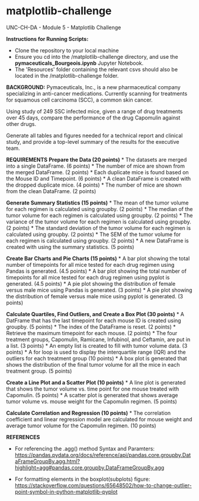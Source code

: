 # matplotlib-challenge
UNC-CH-DA - Module 5 - Matplotlib Challenge

**Instructions for Running Scripts:**
* Clone the repository to your local machine
* Ensure you cd into the /matplotlib-challenge directory, and use the **pymaceuticals_Bourgeois.ipynb** Jupyter Notebook.
* The 'Resources' folder containing the relevant csvs should also be located in the /matplotlib-challenge folder.

**BACKGROUND:** Pymaceuticals, Inc., is a new pharmaceutical company specializing in anti-cancer medications. Currently scanning for treatments for squamous cell carcinoma (SCC), a common skin cancer.

Using study of 249 SSC infected mice, given a range of drug treatments over 45 days, compare the performance of the drug Capomulin against other drugs.

Generate all tables and figures needed for a technical report and clinical study, and provide a top-level summary of the results for the executive team.

**REQUIREMENTS**
**Prepare the Data (20 points)**
    *  The datasets are merged into a single DataFrame. (6 points)
    *  The number of mice are shown from the merged DataFrame. (2 points)
    *  Each duplicate mice is found based on the Mouse ID and Timepoint. (6 points)
    *  A clean DataFrame is created with the dropped duplicate mice. (4 points)
    *  The number of mice are shown from the clean DataFrame. (2 points)

**Generate Summary Statistics (15 points)**
    *  The mean of the tumor volume for each regimen is calculated using groupby. (2 points)
    *  The median of the tumor volume for each regimen is calculated using groupby. (2 points)
    *  The variance of the tumor volume for each regimen is calculated using groupby. (2 points)
    *  The standard deviation of the tumor volume for each regimen is calculated using groupby. (2 points)
    *  The SEM of the tumor volume for each regimen is calculated using groupby. (2 points)
    *  A new DataFrame is created with using the summary statistics. (5 points)

**Create Bar Charts and Pie Charts (15 points)**
    *  A bar plot showing the total number of timepoints for all mice tested for each drug regimen using Pandas is generated. (4.5 points)
    *  A bar plot showing the total number of timepoints for all mice tested for each drug regimen using pyplot is generated. (4.5 points)
    *  A pie plot showing the distribution of female versus male mice using Pandas is generated. (3 points)
    *  A pie plot showing the distribution of female versus male mice using pyplot is generated. (3 points)

**Calculate Quartiles, Find Outliers, and Create a Box Plot (30 points)**
    *  A DatFrame that has the last timepoint for each mouse ID is created using groupby. (5 points)
    *  The index of the DataFrame is reset. (2 points)
    *  Retrieve the maximum timepoint for each mouse. (2 points)
    *  The four treatment groups, Capomulin, Ramicane, Infubinol, and Ceftamin, are put in a list. (3 points)
    *  An empty list is created to fill with tumor volume data. (3 points)
    *  A for loop is used to display the interquartile range (IQR) and the outliers for each treatment group (10 points)
    * A box plot is generated that shows the distribution of the final tumor volume for all the mice in each treatment group. (5 points)

**Create a Line Plot and a Scatter Plot (10 points)**
    * A line plot is generated that shows the tumor volume vs. time point for one mouse treated with Capomulin. (5 points)
    * A scatter plot is generated that shows average tumor volume vs. mouse weight for the Capomulin regimen. (5 points)

**Calculate Correlation and Regression (10 points)**
    *  The correlation coefficient and linear regression model are calculated for mouse weight and average tumor volume for the Capomulin regimen. (10 points)


**REFERENCES**
* For referencing the .agg() method Syntax and Paramters: https://pandas.pydata.org/docs/reference/api/pandas.core.groupby.DataFrameGroupBy.agg.html?highlight=agg#pandas.core.groupby.DataFrameGroupBy.agg 

* For formatting elements in the boxplot(subplots) figure: https://stackoverflow.com/questions/65648502/how-to-change-outlier-point-symbol-in-python-matplotlib-pyplot 
